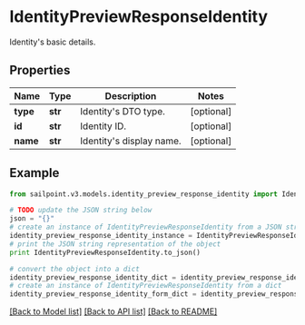 # IdentityPreviewResponseIdentity

Identity's basic details.

## Properties

Name | Type | Description | Notes
------------ | ------------- | ------------- | -------------
**type** | **str** | Identity&#39;s DTO type. | [optional] 
**id** | **str** | Identity ID. | [optional] 
**name** | **str** | Identity&#39;s display name. | [optional] 

## Example

```python
from sailpoint.v3.models.identity_preview_response_identity import IdentityPreviewResponseIdentity

# TODO update the JSON string below
json = "{}"
# create an instance of IdentityPreviewResponseIdentity from a JSON string
identity_preview_response_identity_instance = IdentityPreviewResponseIdentity.from_json(json)
# print the JSON string representation of the object
print IdentityPreviewResponseIdentity.to_json()

# convert the object into a dict
identity_preview_response_identity_dict = identity_preview_response_identity_instance.to_dict()
# create an instance of IdentityPreviewResponseIdentity from a dict
identity_preview_response_identity_form_dict = identity_preview_response_identity.from_dict(identity_preview_response_identity_dict)
```
[[Back to Model list]](../README.md#documentation-for-models) [[Back to API list]](../README.md#documentation-for-api-endpoints) [[Back to README]](../README.md)


